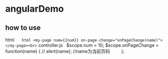 
# angularDemo
## how to use
   html
      ``` html
      <my-page num={{num}} on-page-change="onPageChange(name)"></my-page><br>
      ```
   controller.js
         $scope.num = 10;
         $scope.onPageChange = function(name) {
            // alert(name);
            //name为当前页码
            }; 
